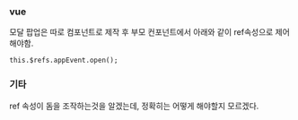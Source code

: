 ### vue

모달 팝업은 따로 컴포넌트로 제작 후 부모 컨포넌트에서 아래와 같이 ref속성으로 제어해야함. 

```this.$refs.appEvent.open();```

### 기타 
ref 속성이 돔을 조작하는것을 알겠는데, 정확히는 어떻게 해야할지 모르겠다.